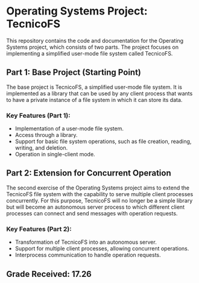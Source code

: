 # Operating Systems Project: TecnicoFS

This repository contains the code and documentation for the Operating Systems project, which consists of two parts. The project focuses on implementing a simplified user-mode file system called TecnicoFS.

## Part 1: Base Project (Starting Point)

The base project is TecnicoFS, a simplified user-mode file system. It is implemented as a library that can be used by any client process that wants to have a private instance of a file system in which it can store its data.

### Key Features (Part 1):
- Implementation of a user-mode file system.
- Access through a library.
- Support for basic file system operations, such as file creation, reading, writing, and deletion.
- Operation in single-client mode.

## Part 2: Extension for Concurrent Operation

The second exercise of the Operating Systems project aims to extend the TecnicoFS file system with the capability to serve multiple client processes concurrently. For this purpose, TecnicoFS will no longer be a simple library but will become an autonomous server process to which different client processes can connect and send messages with operation requests.

### Key Features (Part 2):
- Transformation of TecnicoFS into an autonomous server.
- Support for multiple client processes, allowing concurrent operations.
- Interprocess communication to handle operation requests.

## Grade Received: 17.26

